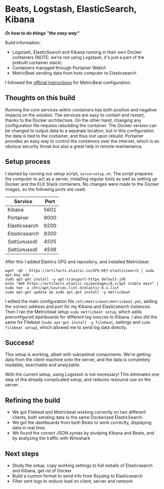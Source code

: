 # Beats, Logstash, ElasticSearch, Kibana
***Or how to do things "the easy way"***

Build information:
* Logstash, ElasticSearch and Kibana running in their own Docker containers (NOTE: we're not using Logstash, it's just a part of the prebuilt container stack)
* Containers managed through Portainer WebUI
* MetricBeat sending data from host computer to Elasticsearch

I followed the [official instructions](https://www.elastic.co/guide/en/beats/metricbeat/current/metricbeat-installation.html) for MetricBeat configuration.

## Thoughts on this build
Running the core services within containers has both positive and negative impacts on the solution. The services are easy to contain and restart, thanks to the Docker architecture. On the other hand, changing any configuration file requires rebuilding the container. The Docker version can be changed to output data to a separate location, but in this configuration the data is tied to the container, and thus lost upon rebuild. Portainer provides an easy way to control the containers over the internet, which is an obvious security threat but also a great help in remote maintenance.

## Setup process
I started by running our setup script, `serversetup.sh`. The script prepares the computer to act as a server, installing regular tools as well as setting up Docker and the ELK Stack containers. No changes were made to the Docker images, so the following ports are used:

Service|Port
-------|----
Kibana|5601
Portainer|9000
Elasticsearch|9200
*Elasticsearch*|*9300*
*Salt(unused)*|*4505*
*Salt(unused)*|*4506*

After this I added Elastics GPG and repository, and installed Metricbeat:  
```
wget -qO - https://artifacts.elastic.co/GPG-KEY-elasticsearch | sudo apt-key add -
sudo apt-get install -y apt-transport-https default-jdk
echo "deb https://artifacts.elastic.co/packages/6.x/apt stable main" | sudo tee -a /etc/apt/sources.list.d/elastic-6.x.list
sudo apt-get update && sudo apt-get install -y metricbeat
```

I edited the main configuration file `/etc/metricbeat/metricbeat.yml`, adding the correct address and port for my Kibana and Elasticsearch instances. Then I ran the Metricbeat setup `sudo metricbeat setup`, which adds preconfigured dashboards for different log sources to Kibana. I also did the same for Filebeat (`sudo apt-get install -y filebeat`, settings and `sudo filebeat setup`), which allowed me to send log data directly.

## Success!
This setup is working, albeit with suboptimal components. We're getting data from the client machine onto the server, and the data is completely readable, searchable and analyzable.

With the current setup, using Logstash is not necessary! This eliminates one step of the already complicated setup, and reduces resource use on the server.

## Refining the build
* We got Filebeat and Metricbeat working correctly on two different clients, both sending data to the same Dockerized ElasticSearch. 
* We got the dashboards from both Beats to work correctly, displaying data in real time.
* We found the correct JSON syntax by studying Kibana and Beats, and by analyzing the traffic with Wireshark


## Next steps
* Study the setup, copy working settings to full installs of Elasticsearch and Kibana, get rid of Docker
* Build a custom format to send info from Rsyslog to Elasticsearch
* Filter sent logs to reduce load on client, server and network
